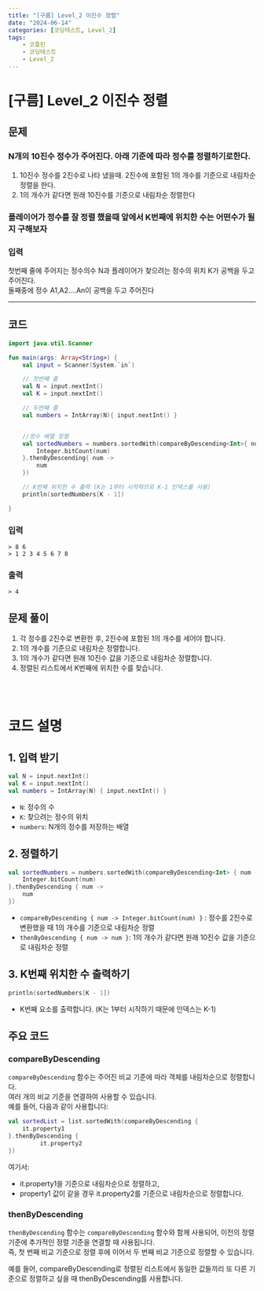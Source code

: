 ```yaml
---
title: "[구름] Level_2 이진수 정렬"
date: "2024-06-14"
categories: [코딩테스트, Level_2]
tags:
    - 코틀린
    - 코딩테스트
    - Level_2
---
```


# [구름] Level_2 이진수 정렬

## 문제

### N개의 10진수 정수가 주어진다. 아래 기준에 따라 정수를 정렬하기로한다.
1. 10진수 정수를 2진수로 나타 냈을때. 2진수에 포함된 1의 개수를 기준으로 내림차순 정렬을 한다.
2. 1의 개수가 같다면 원래 10진수를 기준으로 내림차순 정렬한다<br>

### 플레이어가 정수를 잘 정렬 했을때 앞에서 K번째에 위치한 수는 어떤수가 될지 구해보자

### 입력
첫번째 줄에 주어지는 정수의수 N과 플레이어가 찾으려는 정수의 위치 K가 공백을 두고 주어진다.<br>
둘째중에 정수 A1,A2....An이 공백을 두고 주어진다


------------------------------------------


## 코드
```kotlin
import java.util.Scanner

fun main(args: Array<String>) {
    val input = Scanner(System.`in`)

    // 첫번째 줄
    val N = input.nextInt()
    val K = input.nextInt()

    // 두번째 줄
    val numbers = IntArray(N){ input.nextInt() }


    //정수 배열 정렬
    val sortedNumbers = numbers.sortedWith(compareByDescending<Int>{ num ->
        Integer.bitCount(num)
    }.thenByDescending{ num ->
        num
    })

    // K번째 위치한 수 출력 (K는 1부터 시작하므로 K-1 인덱스를 사용)
    println(sortedNumbers[K - 1])

}
```

### 입력
```
> 8 6
> 1 2 3 4 5 6 7 8
```

### 출력
```
> 4
```

## 문제 풀이 
1. 각 정수를 2진수로 변환한 후, 2진수에 포함된 1의 개수를 세어야 합니다.
2. 1의 개수를 기준으로 내림차순 정렬합니다.
3. 1의 개수가 같다면 원래 10진수 값을 기준으로 내림차순 정렬합니다.
4. 정렬된 리스트에서 K번째에 위치한 수를 찾습니다.


<br>
<br>

# 코드 설명

## 1. 입력 받기
``` kotlin
val N = input.nextInt()
val K = input.nextInt()
val numbers = IntArray(N) { input.nextInt() }
```
* `N`: 정수의 수
* `K`: 찾으려는 정수의 위치
* `numbers`: N개의 정수를 저장하는 배열

## 2. 정렬하기 
``` kotlin
val sortedNumbers = numbers.sortedWith(compareByDescending<Int> { num ->
    Integer.bitCount(num)
}.thenByDescending { num ->
    num
})
```
* `compareByDescending { num -> Integer.bitCount(num) }` : 정수를 2진수로 변환했을 때 1의 개수를 기준으로 내림차순 정렬
* `thenByDescending { num -> num }`: 1의 개수가 같다면 원래 10진수 값을 기준으로 내림차순 정렬

## 3. K번째 위치한 수 출력하기
``` kotlin
println(sortedNumbers[K - 1])
```
* K번째 요소를 출력합니다. (K는 1부터 시작하기 때문에 인덱스는 K-1)

## 주요 코드 
### compareByDescending
`compareByDescending` 함수는 주어진 비교 기준에 따라 객체를 내림차순으로 정렬합니다.<br>
여러 개의 비교 기준을 연결하여 사용할 수 있습니다. <br>
예를 들어, 다음과 같이 사용합니다:
``` kotlin
val sortedList = list.sortedWith(compareByDescending { 
    it.property1 
}.thenByDescending {
         it.property2 
})
```
여기서:
* it.property1을 기준으로 내림차순으로 정렬하고,
* property1 값이 같을 경우 it.property2를 기준으로 내림차순으로 정렬합니다.

### thenByDescending
`thenByDescending` 함수는 `compareByDescending` 함수와 함께 사용되어, 이전의 정렬 기준에 추가적인 정렬 기준을 연결할 때 사용됩니다.<br>
즉, 첫 번째 비교 기준으로 정렬 후에 이어서 두 번째 비교 기준으로 정렬할 수 있습니다.

예를 들어, compareByDescending로 정렬된 리스트에서 동일한 값들끼리 또 다른 기준으로 정렬하고 싶을 때 thenByDescending를 사용합니다.